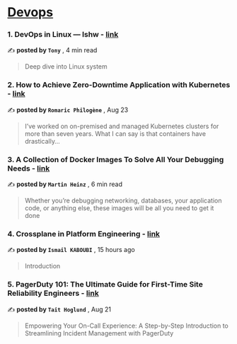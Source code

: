 
<h1><a href=https://medium.com/tag/devops/recommended target="_blank" rel="noopener noreferrer">Devops</a></h1>
<h3>1. DevOps in Linux — lshw - <a href=https://medium.com/@tonylixu/devops-in-linux-lshw-27bd1d1ee1cd?source=tag_recommended_feed---------0-84----------devops----------f1efac8e_b779_4b4a_8e18_d72e94735aad------- target="_blank" rel="noopener noreferrer">link</a></h3>

✍️ **posted by `Tony`** <date> , 4 min read</date>

<blockquote>Deep dive into Linux system</blockquote>

<h3>2. How to Achieve Zero-Downtime Application with Kubernetes - <a href=https://medium.com/devops-dev/how-to-achieve-zero-downtime-application-with-kubernetes-ba52fdea9a9b?source=tag_recommended_feed---------1-107----------devops----------f1efac8e_b779_4b4a_8e18_d72e94735aad------- target="_blank" rel="noopener noreferrer">link</a></h3>

✍️ **posted by `Romaric Philogène`** <date> , Aug 23</date>

<blockquote>I’ve worked on on-premised and managed Kubernetes clusters for more than seven years. What I can say is that containers have drastically…</blockquote>

<h3>3. A Collection of Docker Images To Solve All Your Debugging Needs - <a href=https://medium.com/better-programming/a-collection-of-docker-images-to-solve-all-your-debugging-needs-189973aae5c0?source=tag_recommended_feed---------2-85----------devops----------f1efac8e_b779_4b4a_8e18_d72e94735aad------- target="_blank" rel="noopener noreferrer">link</a></h3>

✍️ **posted by `Martin Heinz`** <date> , 6 min read</date>

<blockquote>Whether you’re debugging networking, databases, your application code, or anything else, these images will be all you need to get it done</blockquote>

<h3>4. Crossplane in Platform Engineering - <a href=https://medium.com/@ikaboubi_52951/crossplane-in-platform-engineering-becb9414e46?source=tag_recommended_feed---------3-84----------devops----------f1efac8e_b779_4b4a_8e18_d72e94735aad------- target="_blank" rel="noopener noreferrer">link</a></h3>

✍️ **posted by `Ismail KABOUBI`** <date> , 15 hours ago</date>

<blockquote>Introduction</blockquote>

<h3>5. PagerDuty 101: The Ultimate Guide for First-Time Site Reliability Engineers - <a href=https://medium.com/dev-genius/pagerduty-101-the-ultimate-guide-for-first-time-site-reliability-engineers-c8864dceebf0?source=tag_recommended_feed---------4-107----------devops----------f1efac8e_b779_4b4a_8e18_d72e94735aad------- target="_blank" rel="noopener noreferrer">link</a></h3>

✍️ **posted by `Tait Hoglund`** <date> , Aug 21</date>

<blockquote>Empowering Your On-Call Experience: A Step-by-Step Introduction to Streamlining Incident Management with PagerDuty</blockquote>

